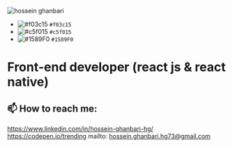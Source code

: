 ![hossein ghanbari](https://hosseinghanbari.ir/img/logo.png)

- ![#f03c15](https://via.placeholder.com/15/f03c15/000000?text=+) `#f03c15`
- ![#c5f015](https://via.placeholder.com/15/c5f015/000000?text=+) `#c5f015`
- ![#1589F0](https://via.placeholder.com/15/1589F0/000000?text=+) `#1589F0`
 
 # Front-end developer (react js & react native) 
 
## 📫 How to reach me:
https://www.linkedin.com/in/hossein-ghanbari-hg/
https://codepen.io/trending
mailto: hossein.ghanbari.hg73@gmail.com

